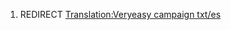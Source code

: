1.  REDIRECT [Translation:Veryeasy campaign
    txt/es](Translation:Veryeasy_campaign_txt/es "wikilink")